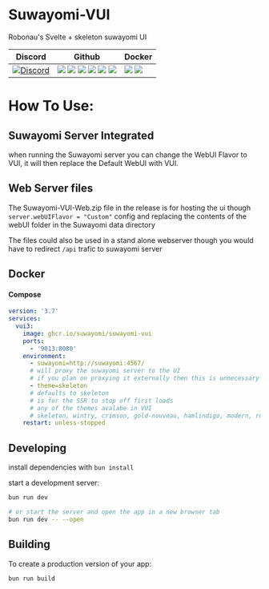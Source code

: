 # Suwayomi-VUI

Robonau's Svelte + skeleton suwayomi UI

| Discord                                                                                                                                                    | Github                                                                                                                                                                                                                                                                                                                                                                                                                              | Docker                                                                                                                                                    |
| ---------------------------------------------------------------------------------------------------------------------------------------------------------- | ----------------------------------------------------------------------------------------------------------------------------------------------------------------------------------------------------------------------------------------------------------------------------------------------------------------------------------------------------------------------------------------------------------------------------------- | --------------------------------------------------------------------------------------------------------------------------------------------------------- |
| [![Discord](https://img.shields.io/discord/801021177333940224.svg?label=discord&labelColor=7289da&color=2c2f33&style=flat)](https://discord.gg/DDZdqZWaHA) | ![](https://img.shields.io/github/stars/Suwayomi/Suwayomi-VUI.svg) ![](https://img.shields.io/github/forks/Suwayomi/Suwayomi-VUI.svg) ![](https://img.shields.io/github/tag/Suwayomi/Suwayomi-VUI.svg) ![](https://img.shields.io/github/release/Suwayomi/Suwayomi-VUI.svg) ![](https://img.shields.io/github/issues/Suwayomi/Suwayomi-VUI.svg) ![](https://github.com/Suwayomi/Suwayomi-VUI/actions/workflows/build.yml/badge.svg) | ![](https://ghcr-badge.deta.dev/suwayomi/suwayomi-vui/latest_tag?filter=latest) ![](https://ghcr-badge.deta.dev/suwayomi/suwayomi-vui/size?filter=latest) |

# How To Use:

## Suwayomi Server Integrated

when running the Suwayomi server you can change the WebUI Flavor to VUI, it will then replace the Default WebUI with VUI.

## Web Server files

The Suwayomi-VUI-Web.zip file in the release is for hosting the ui though `server.webUIFlavor = "Custom"` config and replacing the contents of the webUI folder in the Suwayomi data directory

The files could also be used in a stand alone webserver though you would have to redirect `/api` trafic to suwayomi server

## Docker

#### Compose

```yaml
version: '3.7'
services:
  vui3:
    image: ghcr.io/suwayomi/suwayomi-vui
    ports:
      - '9013:8080'
    environment:
      - suwayomi=http://suwayomi:4567/
      # will proxy the suwayomi server to the UI
      # if you plan on proxying it externally then this is unnecessary
      - theme=skeleton
      # defaults to skeleton
      # is for the SSR to stop off first loads
      # any of the themes avalabe in VUI
      # skeleton, wintry, crimson, gold-nouveau, hamlindigo, modern, rocket, sahara, seafoam, vintage
    restart: unless-stopped
```

## Developing

install dependencies with `bun install`

start a development server:

```bash
bun run dev

# or start the server and open the app in a new browser tab
bun run dev -- --open
```

## Building

To create a production version of your app:

```bash
bun run build
```
